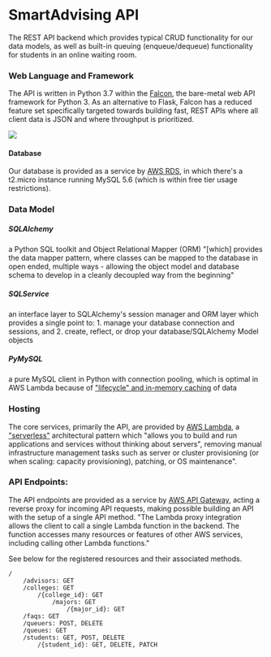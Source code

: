 # SmartAdvising API

The REST API backend which provides typical CRUD functionality for our data models, as well as built-in queuing (enqueue/dequeue) functionality for students in an online waiting room.

### Web Language and Framework
The API is written in Python 3.7 within the [Falcon](https://falconframework.org/), the bare-metal web API framework for Python 3. As an alternative to Flask, Falcon has a reduced feature set specifically targeted towards building fast, REST APIs where all client data is JSON and where throughput is prioritized.

![](http://pycnic.nullism.com/images/pycnic-bench.png)

#### Database
Our database is provided as a service by [AWS RDS](https://aws.amazon.com/rds/), in which there's a t2.micro instance running MySQL 5.6 (which is within free tier usage restrictions).


### Data Model
##### SQLAlchemy
a Python SQL toolkit and Object Relational Mapper (ORM) "[which] provides the data mapper pattern, where classes can be mapped to the database in open ended, multiple ways - allowing the object model and database schema to develop in a cleanly decoupled way from the beginning"
##### SQLService
an interface layer to SQLAlchemy's session manager and ORM layer which provides a single point to:
    1.  manage your database connection and sessions, and
    2. create, reflect, or drop your database/SQLAlchemy Model objects
##### PyMySQL
a pure MySQL client in Python with connection pooling, which is optimal in AWS Lambda because of ["lifecycle" and in-memory caching](https://medium.com/@tjholowaychuk/aws-lambda-lifecycle-and-in-memory-caching-c9cd0844e072) of data

### Hosting
The core services, primarily the API, are provided by [AWS Lambda](https://aws.amazon.com/lambda/), a ["serverless"](https://aws.amazon.com/serverless/) architectural pattern which "allows you to build and run applications and services without thinking about servers", removing manual infrastructure management tasks such as server or cluster provisioning (or when scaling: capacity provisioning), patching, or OS maintenance".

### API Endpoints:

The API endpoints are provided as a service by [AWS API Gateway](https://aws.amazon.com/api-gateway/), acting a reverse proxy for incoming API requests, making possible building an API with the setup of a single API method. "The Lambda proxy integration allows the client to call a single Lambda function in the backend. The function accesses many resources or features of other AWS services, including calling other Lambda functions."

See below for the registered resources and their associated methods.

```
/
    /advisors: GET
    /colleges: GET
        /{college_id}: GET
            /majors: GET
                /{major_id}: GET
    /faqs: GET
    /queuers: POST, DELETE
    /queues: GET
    /students: GET, POST, DELETE
        /{student_id}: GET, DELETE, PATCH
```
